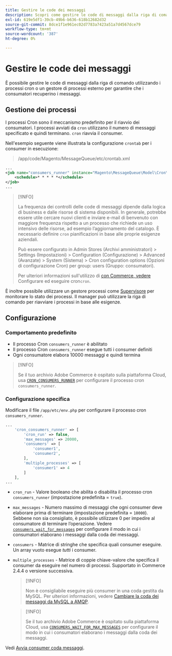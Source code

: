 ```yaml
---
title: Gestire le code dei messaggi
description: Scopri come gestire le code di messaggi dalla riga di comando per Adobe Commerce.
exl-id: 619e5df1-39cb-49b6-b636-618b12682d32
source-git-commit: 8dce1f1e961ec02d7783a7423a51a7d4567dce79
workflow-type: tm+mt
source-wordcount: '387'
ht-degree: 0%

---
```


# Gestire le code dei messaggi

È possibile gestire le code di messaggi dalla riga di comando utilizzando i processi cron o un gestore di processi esterno per garantire che i consumatori recuperino i messaggi.

## Gestione dei processi

I processi Cron sono il meccanismo predefinito per il riavvio dei consumatori. I processi avviati da `cron` utilizzano il numero di messaggi specificato e quindi terminano. `cron` riavvia il consumer.

Nell&#39;esempio seguente viene illustrata la configurazione `crontab` per i consumer in esecuzione:

> /app/code/Magento/MessageQueue/etc/crontab.xml

```xml
...
<job name="consumers_runner" instance="Magento\MessageQueue\Model\Cron\ConsumersRunner" method="run">
    <schedule>* * * * *</schedule>
</job>
...
```

>[!INFO]
>
>La frequenza dei controlli delle code di messaggi dipende dalla logica di business e dalle risorse di sistema disponibili. In generale, potrebbe essere utile cercare nuovi clienti e inviare e-mail di benvenuto con maggiore frequenza rispetto a un processo che richiede un uso intensivo delle risorse, ad esempio l’aggiornamento del catalogo. È necessario definire `cron` pianificazioni in base alle proprie esigenze aziendali.
>
>Può essere configurato in Admin Stores (Archivi amministratori) > Settings (Impostazioni) > Configuration (Configurazione) > Advanced (Avanzate) > System (Sistema) > Cron configuration options (Opzioni di configurazione Cron) per group: users (Gruppo: consumatori).
>
>Per ulteriori informazioni sull&#39;utilizzo di [ con Commerce, vedere ](../cli/configure-cron-jobs.md)Configurare ed eseguire cron`cron`.

È inoltre possibile utilizzare un gestore processi come [Supervisore](https://supervisord.readthedocs.io/en/latest/) per monitorare lo stato dei processi. Il manager può utilizzare la riga di comando per riavviare i processi in base alle esigenze.

## Configurazione

### Comportamento predefinito

- Il processo Cron `consumers_runner` è abilitato
- Il processo Cron `consumers_runner` esegue tutti i consumer definiti
- Ogni consumatore elabora 10000 messaggi e quindi termina

>[!INFO]
>
>Se il tuo archivio Adobe Commerce è ospitato sulla piattaforma Cloud, usa [`CRON_CONSUMERS_RUNNER`](https://experienceleague.adobe.com/docs/commerce-cloud-service/user-guide/configure/env/stage/variables-deploy.html#cron_consumers_runner) per configurare il processo cron `consumers_runner`.

### Configurazione specifica

Modificare il file `/app/etc/env.php` per configurare il processo cron `consumers_runner`.

```php
...
    'cron_consumers_runner' => [
        'cron_run' => false,
        'max_messages' => 20000,
        'consumers' => [
            'consumer1',
            'consumer2',
        ],
        'multiple_processes' => [
            'consumer1' => 4
        ]
    ],
...
```

- `cron_run` - Valore booleano che abilita o disabilita il processo cron `consumers_runner` (impostazione predefinita = `true`).
- `max_messages` - Numero massimo di messaggi che ogni consumer deve elaborare prima di terminare (impostazione predefinita = `10000`). Sebbene non sia consigliato, è possibile utilizzare 0 per impedire al consumatore di terminare l’operazione. Vedere [`consumers_wait_for_messages`](../reference/config-reference-envphp.md#consumerswaitformessages) per configurare il modo in cui i consumatori elaborano i messaggi dalla coda dei messaggi.
- `consumers` - Matrice di stringhe che specifica quali consumer eseguire. Un array vuoto esegue *tutti* i consumer.
- `multiple_processes` - Matrice di coppie chiave-valore che specifica il consumer da eseguire nel numero di processi. Supportato in Commerce 2.4.4 o versione successiva.

  >[!INFO]
  >
  >Non è consigliabile eseguire più consumer in una coda gestita da MySQL. Per ulteriori informazioni, vedere [Cambiare la coda dei messaggi da MySQL a AMQP](https://developer.adobe.com/commerce/php/development/components/message-queues/#change-message-queue-from-mysql-to-amqp).

  >[!INFO]
  >
  >Se il tuo archivio Adobe Commerce è ospitato sulla piattaforma Cloud, usa [`CONSUMERS_WAIT_FOR_MAX_MESSAGES`](https://experienceleague.adobe.com/docs/commerce-cloud-service/user-guide/configure/env/stage/variables-deploy.html#consumers_wait_for_max_messages) per configurare il modo in cui i consumatori elaborano i messaggi dalla coda dei messaggi.

Vedi [Avvia consumer coda messaggi](../cli/start-message-queues.md).
